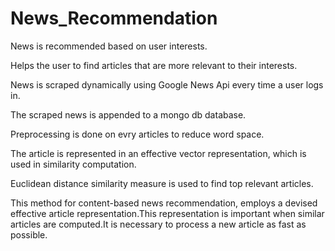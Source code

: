# News_Recommendation
News is recommended based on user interests.

Helps the user to find articles that are more relevant to their interests.

News is scraped dynamically using Google News Api every time a user logs in.

The scraped news is appended to a mongo db database.

Preprocessing is done on evry articles to reduce word space.

The article is represented in an effective vector representation, which is used in similarity computation.

Euclidean distance similarity measure is used to find top relevant articles.

This method for content-based news recommendation, employs a devised effective article representation.This representation is important when similar articles are computed.It is necessary to process a new article as fast as possible.
